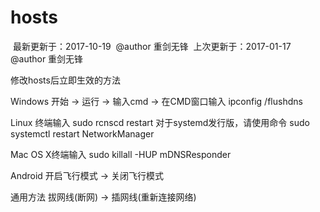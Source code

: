 # hosts
  最新更新于：2017-10-19  @author  重剑无锋
  上次更新于：2017-01-17  @author  重剑无锋

修改hosts后立即生效的方法

Windows
开始 -> 运行 -> 输入cmd -> 在CMD窗口输入
   ipconfig /flushdns

Linux 终端输入
     sudo rcnscd restart
对于systemd发行版，请使用命令
    sudo systemctl restart NetworkManager
 

Mac OS X终端输入
   sudo killall -HUP mDNSResponder

Android
   开启飞行模式 -> 关闭飞行模式

通用方法
   拔网线(断网) -> 插网线(重新连接网络)
